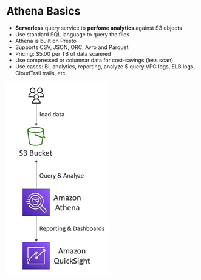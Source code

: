# Athena Basics

- **Serverless** query service to **perfome analytics** against S3 objects
- Use standard SQL language to query the files
- Athena is built on Presto
- Supports CSV, JSON, ORC, Avro and Parquet
- Pricing: $5.00 per TB of data scanned
- Use compressed  or columnar data for cost-savings (less scan)
- Use cases: BI, analytics, reporting, analyze $ query VPC logs, ELB logs, CloudTrail trails, etc.

![Athena](../../images/database/athena.png)

